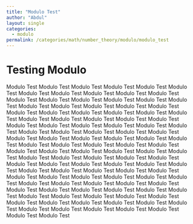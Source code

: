 ```yaml
---
title: "Modulo Test"
author: "Abdul"
layout: single
categories:
  - modulo
permalink: /categories/math/number_theory/modulo/modulo_test
---
```

# Testing Modulo

Modulo Test
Modulo Test
Modulo Test
Modulo Test
Modulo Test
Modulo Test
Modulo Test
Modulo Test
Modulo Test
Modulo Test
Modulo Test
Modulo Test
Modulo Test
Modulo Test
Modulo Test
Modulo Test
Modulo Test
Modulo Test
Modulo Test
Modulo Test
Modulo Test
Modulo Test
Modulo Test
Modulo Test
Modulo Test
Modulo Test
Modulo Test
Modulo Test
Modulo Test
Modulo Test
Modulo Test
Modulo Test
Modulo Test
Modulo Test
Modulo Test
Modulo Test
Modulo Test
Modulo Test
Modulo Test
Modulo Test
Modulo Test
Modulo Test
Modulo Test
Modulo Test
Modulo Test
Modulo Test
Modulo Test
Modulo Test
Modulo Test
Modulo Test
Modulo Test
Modulo Test
Modulo Test
Modulo Test
Modulo Test
Modulo Test
Modulo Test
Modulo Test
Modulo Test
Modulo Test
Modulo Test
Modulo Test
Modulo Test
Modulo Test
Modulo Test
Modulo Test
Modulo Test
Modulo Test
Modulo Test
Modulo Test
Modulo Test
Modulo Test
Modulo Test
Modulo Test
Modulo Test
Modulo Test
Modulo Test
Modulo Test
Modulo Test
Modulo Test
Modulo Test
Modulo Test
Modulo Test
Modulo Test
Modulo Test
Modulo Test
Modulo Test
Modulo Test
Modulo Test
Modulo Test
Modulo Test
Modulo Test
Modulo Test
Modulo Test
Modulo Test
Modulo Test
Modulo Test
Modulo Test
Modulo Test
Modulo Test
Modulo Test
Modulo Test
Modulo Test
Modulo Test
Modulo Test
Modulo Test
Modulo Test
Modulo Test
Modulo Test
Modulo Test
Modulo Test
Modulo Test

